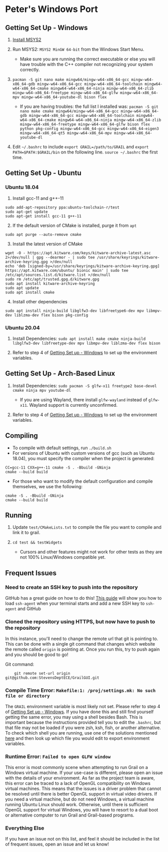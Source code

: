 # Peter's Windows Port

## Getting Set Up - Windows

 1. [Install MSYS2](https://www.msys2.org/)
 2. Run MSYS2: `MSYS2 MinGW 64-bit` from the Windows Start Menu.

    - Make sure you are running the correct executable or else you will have trouble with the C++ compiler not recognizing your system correctly.

 3. `pacman -S git nano make mingw64/mingw-w64-x86_64-gcc mingw-w64-x86_64-gdb mingw-w64-x86_64-gcc mingw-w64-x86_64-toolchain mingw64-w64-x86_64-cmake mingw64-w64-x86_64-ninja mingw-w64-x86_64-zlib mingw-w64-x86_64-freetype mingw-w64-x86_64-glfw mingw-w64-x86_64-mpv mingw-w64-x86_64-youtube-dl bison flex`

     - If you are having troubles: the full list I installed was: `pacman -S git nano make cmake mingw64/mingw-w64-x86_64-gcc mingw-w64-x86_64-gdb mingw-w64-x86_64-gcc mingw-w64-x86_64-toolchain mingw64-w64-x86_64-cmake mingw64-w64-x86_64-ninja mingw-w64-x86_64-zlib mingw-w64-x86_64-freetype mingw-w64-x86_64-glfw bison flex python pkg-config mingw-w64-x86_64-gcc mingw-w64-x86_64-eigen3 mingw-w64-x86_64-qt5 mingw-w64-x86_64-mpv mingw-w64-x86_64-youtube-dl`

 4. Edit `~/.bashrc` to include `export GRAIL=/path/to/GRAIL` and `export PATH=$PATH:$GRAIL/bin` on the following line. `source ~/.bashrc` the first time.

## Getting Set Up - Ubuntu

### Ubuntu 18.04

1. Install gcc-11 and g++-11

``` shell
sudo add-apt-repository ppa:ubuntu-toolchain-r/test
sudo apt-get update
sudo apt-get install gcc-11 g++-11
```

2. If the default version of CMake is installed, purge it from `apt`

``` shell
sudo apt purge --auto-remove cmake
```

3. Install the latest version of CMake

``` shell
wget -O - https://apt.kitware.com/keys/kitware-archive-latest.asc 2>/dev/null | gpg --dearmor - | sudo tee /usr/share/keyrings/kitware-archive-keyring.gpg >/dev/null
echo 'deb [signed-by=/usr/share/keyrings/kitware-archive-keyring.gpg] https://apt.kitware.com/ubuntu/ bionic main' | sudo tee /etc/apt/sources.list.d/kitware.list >/dev/null
sudo rm /etc/apt/trusted.gpg.d/kitware.gpg
sudo apt install kitware-archive-keyring
sudo apt update
sudo apt install cmake
```

4. Install other dependencies

``` shell
sudo apt install ninja-build libglfw3-dev libfreetype6-dev mpv libmpv-dev liblzma-dev flex bison pkg-config
```

### Ubuntu 20.04

1. Install Dependencies: `sudo apt install make cmake ninja-build libglfw3-dev libfreetype-dev mpv libmpv-dev liblzma-dev flex bison`

2. Refer to step 4 of [Getting Set up - Windows](#getting-set-up---windows) to set up the environment variables.

## Getting Set Up - Arch-Based Linux

1. Install Dependencies: `sudo pacman -S glfw-x11 freetype2 base-devel cmake ninja mpv youtube-dl`

    - If you are using Wayland, there install `glfw-wayland` instead of `glfw-x11`. Wayland support is currently unconfirmed.
  
2. Refer to step 4 of [Getting Set up - Windows](#getting-set-up---windows) to set up the environment variables.

## Compiling

- To compile with default settings, run `./build.sh`
- For versions of Ubuntu with custom versions of gcc (such as Ubuntu 18.04), you must specify the compiler when the project is generated:

``` shell
CC=gcc-11 CXX=g++-11 cmake -S . -Bbuild -GNinja
cmake --build build
```

- For those who want to modify the default configuration and compile themselves, we use the following:

``` shell
cmake -S . -Bbuild -GNinja
cmake --build build
```

## Running

1. Update `test/CMakeLists.txt` to compile the file you want to compile and link it to grail.
2. `cd test && testWidgets`

     - Cursors and other features might not work for other tests as they are not 100% Linux/Windows compatible yet.

## Frequent Issues

### Need to create an SSH key to push into the repository

GitHub has a great guide on how to do this! [This guide](https://docs.github.com/en/github/authenticating-to-github/connecting-to-github-with-ssh/generating-a-new-ssh-key-and-adding-it-to-the-ssh-agent) will show you how to load `ssh-agent` when your terminal starts and add a new SSH key to `ssh-agent` and GitHub

### Cloned the repository using HTTPS, but now have to push to the repository

In this instance, you'll need to change the remote url that git is pointing to. This can be done with a single git command that changes which website the remote called `origin` is pointing at. Once you run this, try to push again and you should be good to go!

Git command:

        git remote set-url origin git@github.com:StevensDeptECE/GrailGUI.git

### Compile Time Error:  `Makefile:1: /proj/settings.mk: No such file or directory`

The `GRAIL` environment variable is most likely not set. Please refer to step 4 of [Getting Set up - Windows](#getting-set-up---windows). If you have done this and still find yourself getting the same error, you may using a shell besides Bash. This is important because the instructions provided tell you to edit the `.bashrc`, but that file may not be loaded if you were zsh, ksh, fish, or another alternative. To check which shell you are running, use one of the solutions mentioned [here](https://stackoverflow.com/a/3327022) and then look up which file you would edit to export environment variables.

### Runtime Error:  `Failed to open GLFW window`

This error is most commonly scene when attempting to run Grail on a Windows virtual machine. If your use-case is different, please open an issue with the details of your environment. As far as the project team is aware, this error can be traced to a lack of OpenGL compatibility on Windows virtual machines. This means that the issues is a driver problem that cannot be resolved until there is better OpenGL support in virtual video drivers. If you need a virtual machine, but do not need Windows, a virtual machine running Ubuntu Linux should work. Otherwise, until there is sufficient OpenGL support for virtual Windows, you will have to resort to a dual boot or alternative computer to run Grail and Grail-based programs.

### Everything Else

If you have an issue not on this list, and feel it should be included in the list of frequent issues, open an issue and let us know!
